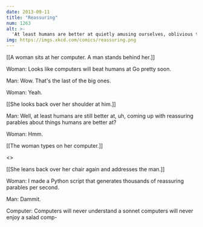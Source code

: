 ```yaml
---
date: 2013-09-11
title: "Reassuring"
num: 1263
alt: >-
  'At least humans are better at quietly amusing ourselves, oblivious to our pending obsolescence' thought the human, as a nearby Dell Inspiron contentedly displayed the same bouncing geometric shape screensaver it had been running for years.
img: https://imgs.xkcd.com/comics/reassuring.png
---
```

[[A woman sits at her computer. A man stands behind her.]]

Woman: Looks like computers will beat humans at Go pretty soon. 

Man: Wow. That's the last of the big ones. 

Woman: Yeah. 

[[She looks back over her shoulder at him.]]

Man: Well, at least humans are still better at, uh, coming up with reassuring parables about things humans are better at?

Woman: Hmm.

[[The woman types on her computer.]]

<<Type type>>

[[She leans back over her chair again and addresses the man.]]

Woman: I made a Python script that generates thousands of reassuring parables per second.

Man: Dammit.

Computer: Computers will never understand a sonnet computers will never enjoy a salad comp-

